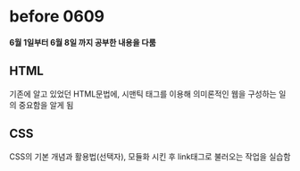 # before 0609
**6월 1일부터 6월 8일 까지 공부한 내용을 다룸**  

## HTML
기존에 알고 있었던 HTML문법에, 시맨틱 태그를 이용해 의미론적인 웹을 구성하는 일의 중요함을 알게 됨  

## CSS
CSS의 기본 개념과 활용법(선택자), 모듈화 시킨 후 link태그로 불러오는 작업을 실습함  